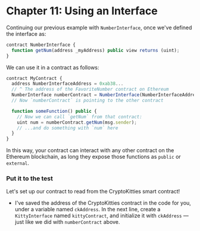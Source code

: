 # Chapter 11: Using an Interface
Continuing our previous example with `NumberInterface`, once we've defined the interface as:
```js
contract NumberInterface {
  function getNum(address _myAddress) public view returns (uint);
}
```
We can use it in a contract as follows:
```js
contract MyContract {
  address NumberInterfaceAddress = 0xab38... 
  // ^ The address of the FavoriteNumber contract on Ethereum
  NumberInterface numberContract = NumberInterface(NumberInterfaceAddress);
  // Now `numberContract` is pointing to the other contract

  function someFunction() public {
    // Now we can call `getNum` from that contract:
    uint num = numberContract.getNum(msg.sender);
    // ...and do something with `num` here
  }
}
```
In this way, your contract can interact with any other contract on the Ethereum blockchain, as long they expose those functions as `public` or `external`.

### Put it to the test
Let's set up our contract to read from the CryptoKitties smart contract!
  - I've saved the address of the CryptoKitties contract in the code for you, under a variable named `ckAddress`. In the next line, create a `KittyInterface` named `kittyContract`, and initialize it with `ckAddress` — just like we did with `numberContract` above.